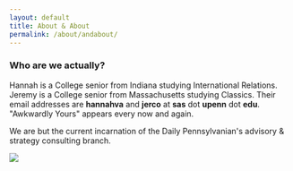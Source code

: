```yaml
---
layout: default
title: About & About
permalink: /about/andabout/
---
```


### Who are we actually?

Hannah is a College senior from Indiana studying International Relations. Jeremy is a College senior from Massachusetts studying Classics. Their email addresses are **hannahva** and **jerco** at **sas** dot **upenn** dot **edu**. "Awkwardly Yours" appears every now and again.

We are but the current incarnation of the Daily Pennsylvanian's advisory & strategy consulting branch.

![]({{site.baseurl}}/images/aboutandabout.jpg)
